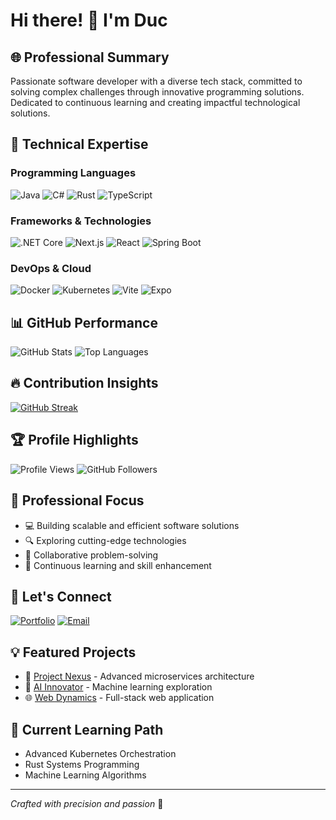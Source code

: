# Hi there! 👋 I'm Duc

## 🌐 Professional Summary
Passionate software developer with a diverse tech stack, committed to solving complex challenges through innovative programming solutions. Dedicated to continuous learning and creating impactful technological solutions.

## 🚀 Technical Expertise
### Programming Languages
![Java](https://img.shields.io/badge/Java-ED8B00?style=for-the-badge&logo=openjdk&logoColor=white)
![C#](https://img.shields.io/badge/C%23-239120?style=for-the-badge&logo=c-sharp&logoColor=white)
![Rust](https://img.shields.io/badge/Rust-000000?style=for-the-badge&logo=rust&logoColor=white)
![TypeScript](https://img.shields.io/badge/TypeScript-007ACC?style=for-the-badge&logo=typescript&logoColor=white)

### Frameworks & Technologies
![.NET Core](https://img.shields.io/badge/.NET_Core-512BD4?style=for-the-badge&logo=dotnet&logoColor=white)
![Next.js](https://img.shields.io/badge/Next.js-000000?style=for-the-badge&logo=nextdot-js&logoColor=white)
![React](https://img.shields.io/badge/React-20232A?style=for-the-badge&logo=react&logoColor=61DAFB)
![Spring Boot](https://img.shields.io/badge/Spring_Boot-6DB33F?style=for-the-badge&logo=spring-boot&logoColor=white)

### DevOps & Cloud
![Docker](https://img.shields.io/badge/Docker-2496ED?style=for-the-badge&logo=docker&logoColor=white)
![Kubernetes](https://img.shields.io/badge/Kubernetes-326CE5?style=for-the-badge&logo=kubernetes&logoColor=white)
![Vite](https://img.shields.io/badge/Vite-646CFF?style=for-the-badge&logo=vite&logoColor=white)
![Expo](https://img.shields.io/badge/Expo-000020?style=for-the-badge&logo=expo&logoColor=white)

## 📊 GitHub Performance
![GitHub Stats](https://github-readme-stats.vercel.app/api?username=hien-duc&show_icons=true&theme=transparent&bg_color=000000&title_color=58A6FF&text_color=C9D1D9&icon_color=1F6FEB)
![Top Languages](https://github-readme-stats.vercel.app/api/top-langs/?username=hien-duc&layout=compact&theme=transparent&bg_color=000000&title_color=58A6FF&text_color=C9D1D9)

## 🔥 Contribution Insights
[![GitHub Streak](https://github-readme-streak-stats.herokuapp.com?user=hien-duc&theme=dark&hide_border=true&background=000000&ring=3B82F6&fire=3B82F6&currStreakLabel=FFFFFF)](https://git.io/streak-stats)

## 🏆 Profile Highlights
![Profile Views](https://komarev.com/ghpvc/?username=hien-duc&color=blue)
![GitHub Followers](https://img.shields.io/github/followers/hien-duc?style=social)

## 🌟 Professional Focus
- 💻 Building scalable and efficient software solutions
- 🔍 Exploring cutting-edge technologies
- 🤝 Collaborative problem-solving
- 🚀 Continuous learning and skill enhancement

## 🤝 Let's Connect
[![Portfolio](https://img.shields.io/badge/Portfolio-000000?style=for-the-badge&logo=About.me&logoColor=white)](https://your-portfolio-website.com)
[![Email](https://img.shields.io/badge/Email-D14836?style=for-the-badge&logo=gmail&logoColor=white)](mailto:duc.t.cit21@eiu.edu.vn)

## 💡 Featured Projects
- 🚧 [Project Nexus](https://github.com/hien-duc/project-nexus) - Advanced microservices architecture
- 🧠 [AI Innovator](https://github.com/hien-duc/ai-innovator) - Machine learning exploration
- 🌐 [Web Dynamics](https://github.com/hien-duc/web-dynamics) - Full-stack web application

## 🎯 Current Learning Path
- Advanced Kubernetes Orchestration
- Rust Systems Programming
- Machine Learning Algorithms

---
*Crafted with precision and passion* 🚀
